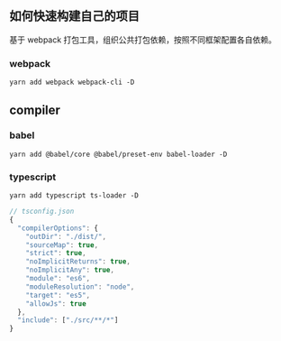 ## 如何快速构建自己的项目

基于 webpack 打包工具，组织公共打包依赖，按照不同框架配置各自依赖。

### webpack

```
yarn add webpack webpack-cli -D
```

## compiler

### babel

```
yarn add @babel/core @babel/preset-env babel-loader -D
```

### typescript

```
yarn add typescript ts-loader -D
```

```javascript
// tsconfig.json
{
  "compilerOptions": {
    "outDir": "./dist/",
    "sourceMap": true,
    "strict": true,
    "noImplicitReturns": true,
    "noImplicitAny": true,
    "module": "es6",
    "moduleResolution": "node",
    "target": "es5",
    "allowJs": true
  },
  "include": ["./src/**/*"]
}
```
